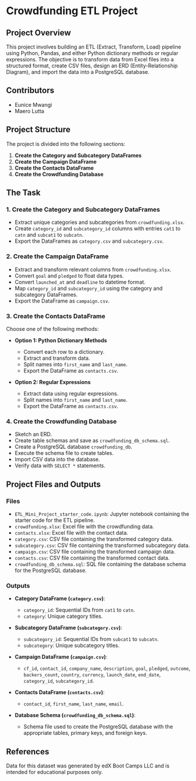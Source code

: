 # Crowdfunding ETL Project

## Project Overview
This project involves building an ETL (Extract, Transform, Load) pipeline using Python, Pandas, and either Python dictionary methods or regular expressions. The objective is to transform data from Excel files into a structured format, create CSV files, design an ERD (Entity-Relationship Diagram), and import the data into a PostgreSQL database.

## Contributors
- Eunice Mwangi
- Maero Lutta

## Project Structure
The project is divided into the following sections:
1. **Create the Category and Subcategory DataFrames**
2. **Create the Campaign DataFrame**
3. **Create the Contacts DataFrame**
4. **Create the Crowdfunding Database**

## The Task

### 1. Create the Category and Subcategory DataFrames
- Extract unique categories and subcategories from `crowdfunding.xlsx`.
- Create `category_id` and `subcategory_id` columns with entries `cat1` to `catn` and `subcat1` to `subcatn`.
- Export the DataFrames as `category.csv` and `subcategory.csv`.

### 2. Create the Campaign DataFrame
- Extract and transform relevant columns from `crowdfunding.xlsx`.
- Convert `goal` and `pledged` to float data types.
- Convert `launched_at` and `deadline` to datetime format.
- Map `category_id` and `subcategory_id` using the category and subcategory DataFrames.
- Export the DataFrame as `campaign.csv`.

### 3. Create the Contacts DataFrame
Choose one of the following methods:
- **Option 1: Python Dictionary Methods**
  - Convert each row to a dictionary.
  - Extract and transform data.
  - Split names into `first_name` and `last_name`.
  - Export the DataFrame as `contacts.csv`.

- **Option 2: Regular Expressions**
  - Extract data using regular expressions.
  - Split names into `first_name` and `last_name`.
  - Export the DataFrame as `contacts.csv`.

### 4. Create the Crowdfunding Database
- Sketch an ERD.
- Create table schemas and save as `crowdfunding_db_schema.sql`.
- Create a PostgreSQL database `crowdfunding_db`.
- Execute the schema file to create tables.
- Import CSV data into the database.
- Verify data with `SELECT *` statements.

## Project Files and Outputs

### Files
- `ETL_Mini_Project_starter_code.ipynb`: Jupyter notebook containing the starter code for the ETL pipeline.
- `crowdfunding.xlsx`: Excel file with the crowdfunding data.
- `contacts.xlsx`: Excel file with the contact data.
- `category.csv`: CSV file containing the transformed category data.
- `subcategory.csv`: CSV file containing the transformed subcategory data.
- `campaign.csv`: CSV file containing the transformed campaign data.
- `contacts.csv`: CSV file containing the transformed contact data.
- `crowdfunding_db_schema.sql`: SQL file containing the database schema for the PostgreSQL database.

### Outputs
- **Category DataFrame (`category.csv`)**:
  - `category_id`: Sequential IDs from `cat1` to `catn`.
  - `category`: Unique category titles.

- **Subcategory DataFrame (`subcategory.csv`)**:
  - `subcategory_id`: Sequential IDs from `subcat1` to `subcatn`.
  - `subcategory`: Unique subcategory titles.

- **Campaign DataFrame (`campaign.csv`)**:
  - `cf_id`, `contact_id`, `company_name`, `description`, `goal`, `pledged`, `outcome`, `backers_count`, `country`, `currency`, `launch_date`, `end_date`, `category_id`, `subcategory_id`.

- **Contacts DataFrame (`contacts.csv`)**:
  - `contact_id`, `first_name`, `last_name`, `email`.

- **Database Schema (`crowdfunding_db_schema.sql`)**:
  - Schema file used to create the PostgreSQL database with the appropriate tables, primary keys, and foreign keys.

## References
Data for this dataset was generated by edX Boot Camps LLC and is intended for educational purposes only.
